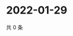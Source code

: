 # 2022-01-29

共 0 条

<!-- BEGIN WEIBO -->
<!-- 最后更新时间 Sat Jan 29 2022 11:00:40 GMT+0800 (China Standard Time) -->

<!-- END WEIBO -->
